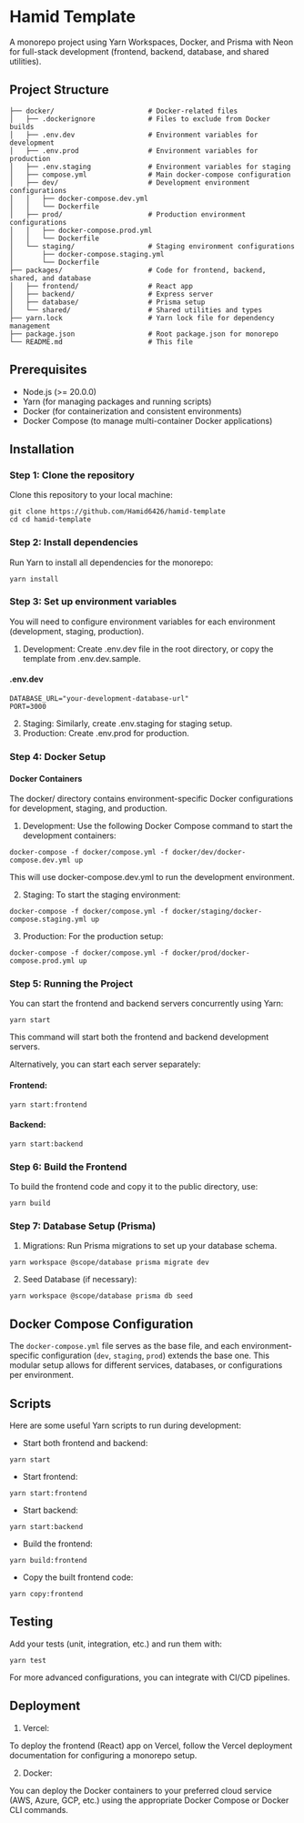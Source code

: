 # Hamid Template

A monorepo project using Yarn Workspaces, Docker, and Prisma with Neon for full-stack development (frontend, backend, database, and shared utilities).

## Project Structure

```
├── docker/                       # Docker-related files
│   ├── .dockerignore             # Files to exclude from Docker builds
│   ├── .env.dev                  # Environment variables for development
│   ├── .env.prod                 # Environment variables for production
│   ├── .env.staging              # Environment variables for staging
│   ├── compose.yml               # Main docker-compose configuration
│   ├── dev/                      # Development environment configurations
│   │   ├── docker-compose.dev.yml
│   │   └── Dockerfile
│   ├── prod/                     # Production environment configurations
│   │   ├── docker-compose.prod.yml
│   │   └── Dockerfile
│   └── staging/                  # Staging environment configurations
│       ├── docker-compose.staging.yml
│       └── Dockerfile
├── packages/                     # Code for frontend, backend, shared, and database
│   ├── frontend/                 # React app
│   ├── backend/                  # Express server
│   ├── database/                 # Prisma setup
│   └── shared/                   # Shared utilities and types
├── yarn.lock                     # Yarn lock file for dependency management
├── package.json                  # Root package.json for monorepo
└── README.md                     # This file
```

##  Prerequisites

- Node.js (>= 20.0.0)
- Yarn (for managing packages and running scripts)
- Docker (for containerization and consistent environments)
- Docker Compose (to manage multi-container Docker applications)

## Installation

### Step 1: Clone the repository
Clone this repository to your local machine:
```
git clone https://github.com/Hamid6426/hamid-template
cd cd hamid-template
```

### Step 2: Install dependencies
Run Yarn to install all dependencies for the monorepo:
```
yarn install
```

### Step 3: Set up environment variables
You will need to configure environment variables for each environment (development, staging, production).

1. Development: Create .env.dev file in the root directory, or copy the template from .env.dev.sample.
#### .env.dev
```
DATABASE_URL="your-development-database-url"
PORT=3000
```
2. Staging: Similarly, create .env.staging for staging setup.
3. Production: Create .env.prod for production.

### Step 4: Docker Setup

#### Docker Containers
The docker/ directory contains environment-specific Docker configurations for development, staging, and production.

1. Development: Use the following Docker Compose command to start the development containers:
```
docker-compose -f docker/compose.yml -f docker/dev/docker-compose.dev.yml up
```
This will use docker-compose.dev.yml to run the development environment.

2. Staging: To start the staging environment:
```
docker-compose -f docker/compose.yml -f docker/staging/docker-compose.staging.yml up
```

3. Production: For the production setup:
```
docker-compose -f docker/compose.yml -f docker/prod/docker-compose.prod.yml up
```

### Step 5: Running the Project
You can start the frontend and backend servers concurrently using Yarn:
```
yarn start
```
This command will start both the frontend and backend development servers.

Alternatively, you can start each server separately:

#### Frontend:
```
yarn start:frontend
```

#### Backend:
```
yarn start:backend
```

### Step 6: Build the Frontend
To build the frontend code and copy it to the public directory, use:
```
yarn build
```

### Step 7: Database Setup (Prisma)

1. Migrations: Run Prisma migrations to set up your database schema.
```
yarn workspace @scope/database prisma migrate dev
```
2. Seed Database (if necessary):
```
yarn workspace @scope/database prisma db seed
```

## Docker Compose Configuration

The `docker-compose.yml` file serves as the base file, and each environment-specific configuration (`dev`, `staging`, `prod`) extends the base one. This modular setup allows for different services, databases, or configurations per environment.

## Scripts
Here are some useful Yarn scripts to run during development:

- Start both frontend and backend:
```
yarn start
```

- Start frontend:
```
yarn start:frontend
```

- Start backend:
```
yarn start:backend
```

- Build the frontend:
```
yarn build:frontend
```

- Copy the built frontend code:
```
yarn copy:frontend
```

## Testing
Add your tests (unit, integration, etc.) and run them with:
```
yarn test
```
For more advanced configurations, you can integrate with CI/CD pipelines.

## Deployment

1. Vercel:

To deploy the frontend (React) app on Vercel, follow the Vercel deployment documentation for configuring a monorepo setup.

2. Docker:

You can deploy the Docker containers to your preferred cloud service (AWS, Azure, GCP, etc.) using the appropriate Docker Compose or Docker CLI commands.